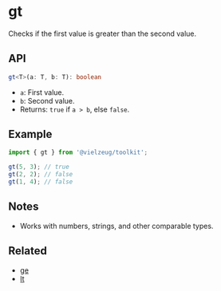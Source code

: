 # gt

Checks if the first value is greater than the second value.

## API

```ts
gt<T>(a: T, b: T): boolean
```

- `a`: First value.
- `b`: Second value.
- Returns: `true` if `a > b`, else `false`.

## Example

```ts
import { gt } from '@vielzeug/toolkit';

gt(5, 3); // true
gt(2, 2); // false
gt(1, 4); // false
```

## Notes

- Works with numbers, strings, and other comparable types.

## Related

- [ge](./ge.md)
- [lt](./lt.md)
